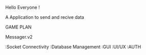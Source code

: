 Hello Everyone !

A Application to send and recive data

GAME PLAN

Messager.v2

:Socket Connectivity
:Database Management
:GUI
:UI/UX
:AUTH
